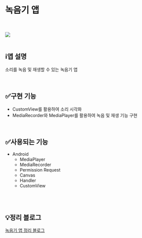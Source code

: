 # 녹음기 앱

<br>
<br>

<img src="https://user-images.githubusercontent.com/91411447/223415724-9745253f-7346-41d1-a455-ccfa902fb37f.jpg" />

<br>
<br>

## ℹ️앱 설명

소리를 녹음 및 재생할 수 있는 녹음기 앱

<br>

## ✅구현 기능

* CustomView를 활용하여 소리 시각화
* MediaRecorder와 MediaPlayer를 활용하여 녹음 및 재생 기능 구현

<br>

## ✅사용되는 기능

* Android
    * MediaPlayer
    * MediaRecorder
    * Permission Request
    * Canvas
    * Handler
    * CustomView
  
<br>
<br>

## 💡정리 블로그
[녹음기 앱 정리 블로그](https://becomeproo.github.io/android/Android-Part2-%EB%85%B9%EC%9D%8C%EA%B8%B0-%EC%95%B1/)

